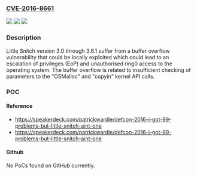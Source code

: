 ### [CVE-2016-8661](https://cve.mitre.org/cgi-bin/cvename.cgi?name=CVE-2016-8661)
![](https://img.shields.io/static/v1?label=Product&message=Little%20Snitch%20version%203.0%20through%203.6.1&color=blue)
![](https://img.shields.io/static/v1?label=Version&message=n%2Fa&color=blue)
![](https://img.shields.io/static/v1?label=Vulnerability&message=escalation%20of%20privileges&color=brighgreen)

### Description

Little Snitch version 3.0 through 3.6.1 suffer from a buffer overflow vulnerability that could be locally exploited which could lead to an escalation of privileges (EoP) and unauthorised ring0 access to the operating system. The buffer overflow is related to insufficient checking of parameters to the "OSMalloc" and "copyin" kernel API calls.

### POC

#### Reference
- https://speakerdeck.com/patrickwardle/defcon-2016-i-got-99-problems-but-little-snitch-aint-one
- https://speakerdeck.com/patrickwardle/defcon-2016-i-got-99-problems-but-little-snitch-aint-one

#### Github
No PoCs found on GitHub currently.

